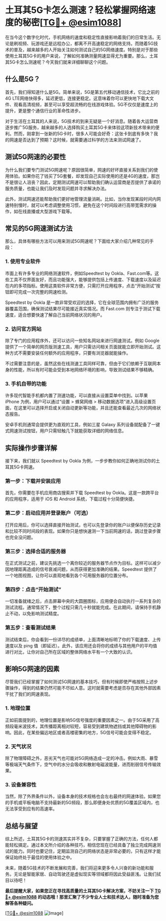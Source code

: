 # 土耳其5G卡怎么测速？轻松掌握网络速度的秘密[[TG💪+ @esim1088](https://t.me/s/esim1088)]

在当今这个数字化时代，手机网络的速度和稳定性直接影响着我们的日常生活。无论是刷视频、玩游戏还是远程办公，都离不开高速稳定的网络支持。而随着5G技术的普及，越来越多的人开始关注如何测试自己的5G网络速度。特别是对于那些使用土耳其5G卡的用户来说，了解如何准确测量网速显得尤为重要。那么，土耳其5G卡怎么测速呢？今天我们就来详细聊聊这个问题。

## 什么是5G？

首先，我们得知道什么是5G。简单来说，5G是第五代移动通信技术，它比之前的4G LTE网络快得多，延迟更低，连接更稳定。这意味着你可以更快地下载大文件、观看高清视频，甚至可以享受超流畅的在线游戏体验。5G不仅仅是速度上的提升，更是整个通信行业的革命性进步。

对于生活在土耳其的人来说，5G技术的到来无疑是一个好消息。随着各大运营商逐步推广5G服务，越来越多的人选择购买土耳其5G卡来体验这项新技术带来的便利。然而，刚拿到一张新的5G卡时，很多人可能会好奇：这张卡到底有多快？我的网速是否达到了预期？这时候，就需要通过科学的方法来测试网速了。

## 测试5G网速的必要性

为什么我们要专门测试5G网速呢？原因很简单，网速的好坏直接关系到我们的使用体验。如果你花了钱买了5G套餐，却发现自己实际使用的还是4G的速度，那岂不是很让人沮丧？因此，定期测试网速可以帮助我们确认运营商是否提供了承诺的服务质量，也能让我们及时发现问题并寻求解决办法。

此外，测试网速还能帮助我们更好地管理流量消耗。比如，当你发现某段时间内网速特别慢时，就可以考虑调整使用习惯，避免在这个时间段进行高带宽需求的操作，如在线直播或大型游戏下载等。

## 常见的5G网速测试方法

那么，具体有哪些方法可以用来测试5G网速呢？下面给大家介绍几种常见的手段：

### 1. 使用专业软件

市面上有许多专业的网络测速软件，例如Speedtest by Ookla、Fast.com等。这些工具不仅界面友好，而且功能强大，能够提供包括上传速度、下载速度以及延迟在内的多项指标。使用这类软件非常方便，只需打开应用程序，点击“开始测试”按钮即可完成一次完整的网速检测。

Speedtest by Ookla 是一款非常受欢迎的选择，它在全球范围内拥有广泛的服务器覆盖范围，确保测试结果尽可能接近真实情况。而 Fast.com 则专注于测试下载速度，适合想要快速了解自己当前网络状况的用户。

### 2. 访问官方网站

除了专门的应用程序外，还可以访问一些知名网站来进行网速测试。例如 Google 提供了一个简单的网页版测速工具，用户只需访问相关页面就能立即开始测试。这种方式不需要安装任何额外的应用程序，只要有浏览器就能操作。

不过需要注意的是，虽然这些在线测速工具同样可靠，但由于它们依赖于互联网本身的性能，所以有时可能会受到本地网络环境的影响，导致测试结果不够精确。

### 3. 手机自带的功能

许多现代智能手机都内置了测速功能，可以直接从设置菜单中找到。以苹果 iPhone 为例，用户可以通过“设置 > 蜂窝网络 > 移动数据选项”进入高级设置页面，在这里可以选择开启或关闭自动更新等功能，并且还能查看最近几次的网络状态报告。

安卓手机则通常会提供更为直观的工具，例如三星 Galaxy 系列设备就配备了一键式网速测试按钮，用户只需轻触几下就能获取详细的网络信息。

## 实际操作步骤详解

接下来，我们就以 Speedtest by Ookla 为例，一步步教你如何正确地测试你的土耳其5G卡网速。

### 第一步：下载并安装应用

首先，你需要在手机应用商店搜索并下载 Speedtest by Ookla。这是一款跨平台的应用程序，适用于 iOS 和 Android 系统，下载过程十分简便快捷。

### 第二步：启动应用并登录账户（可选）

打开应用后，你可以选择直接开始测试，也可以先登录你的账户以便保存历史记录和比较不同时间段的表现。如果你只是想快速测一下当前网速的话，跳过登录步骤也完全没问题。

### 第三步：选择合适的服务器

在正式测试之前，建议先挑选一个离你较近的服务器节点作为目标。这样可以减少因地理距离造成的信号衰减问题，从而获得更加准确的结果。Speedtest 提供了一个地图视图，让你可以直观地看到各个可用服务器的位置分布。

### 第四步：点击“开始测试”

一切准备就绪之后，点击屏幕中央的大圆圈图标，应用便会自动执行一系列复杂的测试流程。通常情况下，整个过程只需几十秒就能完成。在此期间，请保持手机静止不动，以免影响测试精度。

### 第五步：查看测试结果

测试结束后，你会看到一份详尽的成绩单，上面清晰地标明了你的下载速度、上传速度以及 ping 值（即延迟）。此外，该应用还会将你的成绩与其他用户的平均值进行对比，让你对自己所在区域的整体网络水平有一个大致的认识。

## 影响5G网速的因素

尽管我们已经掌握了如何测试5G网速的基本技巧，但有时候即使严格按照上述步骤操作，得到的结果仍然可能不尽如人意。这时就需要考虑是否存在其他外部因素干扰了我们的网速表现。

### 1. 地理位置

正如前面提到的，地理位置是影响5G信号强度的重要因素之一。由于5G采用了高频段毫米波技术，其传播距离相对较短，容易受到建筑物遮挡或其他障碍物的影响。因此，在某些偏远地区或者高楼密集的地方，5G信号可能会变得不稳定。

### 2. 天气状况

除了物理障碍之外，恶劣天气也可能对5G网络造成一定的冲击。例如大雨、暴雪等极端天气条件下，空气中的水分会吸收和散射电磁波能量，进而削弱信号传输效果。

### 3. 设备兼容性

当然，除了外界条件以外，设备本身的技术规格也会左右最终的网速体验。如果您的手机或平板电脑不支持最新的5G频段，那么即便身处优质的5G覆盖区域内，也无法享受到应有的高速率。

## 总结与展望

综上所述，土耳其5G卡的测速其实并不复杂，只要掌握了正确的方法，任何人都能轻松搞定。通过本文所介绍的各种技巧，相信您现在已经具备了独立完成网速测试的能力。同时也要记住，定期监测自己的网络状态是非常必要的，只有这样才能保证始终处于最佳的使用体验之中。

未来，随着5G技术的不断发展和完善，我们将迎来更多令人兴奋的新功能和服务。无论是智能家居、自动驾驶还是虚拟现实等领域都将因此受益匪浅。让我们拭目以待吧！

**最后提醒大家，如果您正在寻找高质量的土耳其5G卡解决方案，不妨关注一下 **[TG💪+ @esim1088](https://t.me/s/esim1088)** 的动态哦！那里汇聚了不少专业人士和技术达人，随时准备为您解答各种疑问。**

[[TG💪+ @esim1088](https://t.me/s/esim1088) ![Image](https://i.postimg.cc/4NQfJmqS/Snipaste-2025-05-13-00-14-12.png)]